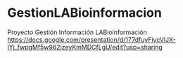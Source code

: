 # GestionLABioinformacion
Proyecto Gestión  Información LABioinformación
https://docs.google.com/presentation/d/177dfuyFiycVlJX-lYj_fwpgMf5w962jzeyKmMDCfLgU/edit?usp=sharing
